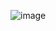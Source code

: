 ![image](https://github.com/Pratik-git-hub/Stock_Price_Prediction/assets/54407762/f87f0979-77e5-4451-84a4-101a9f5d2550)
